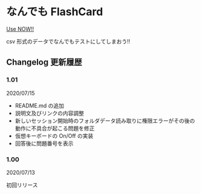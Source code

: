 # なんでも FlashCard

[Use NOW!!](https://yamaha-8root3.github.io/Anything-FlashCards/)

csv 形式のデータでなんでもテストにしてしまおう‼

## Changelog 更新履歴

### 1.01

2020/07/15<br>

- README.md の追加
- 説明文及びリンクの内容調整
- 新しいセッション開始時のフォルダデータ読み取りに権限エラーがその後の動作に不具合が起こる問題を修正
- 仮想キーボードの On/Off の実装
- 回答後に問題番号を表示

### 1.00

2020/07/13<br>

初回リリース
